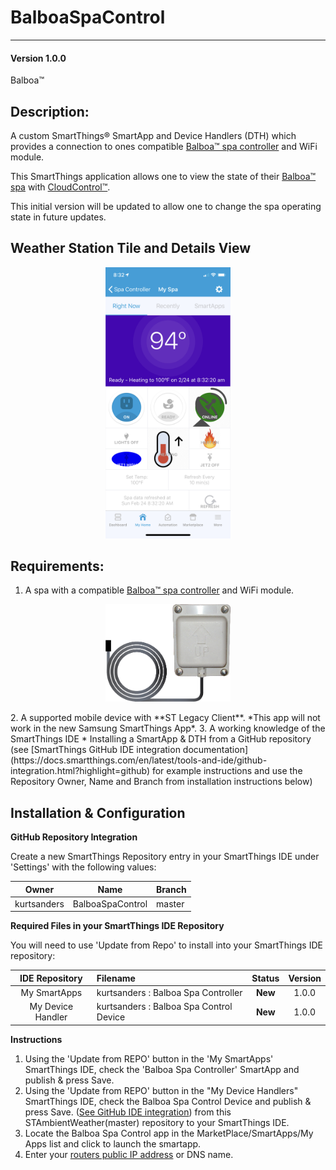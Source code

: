 # BalboaSpaControl
---

#### Version 1.0.0
Balboa™ 
## Description:

A custom SmartThings® SmartApp and Device Handlers (DTH) which provides a connection to ones compatible [Balboa™ spa controller](http://www.balboawatergroup.com/bwa) and WiFi module. 

This SmartThings application allows one to view the state of their [Balboa™ spa](http://www.balboawatergroup.com/bwa) with  [CloudControl™](https://www.bullfrogspas.com/cloudcontrol/).  

This initial version will be updated to allow one to change the spa operating state in future updates. 

## Weather Station Tile and Details View

<p align="center">
<img src="https://raw.githubusercontent.com/KurtSanders/BalboaSpaControl/master/images/screenshots/MainScreen1.jpeg" width=200>
</p>

## Requirements:

1. A spa with a compatible [Balboa™ spa controller](http://www.balboawatergroup.com/bwa) and WiFi module. 
<p align="center">
<img src="https://raw.githubusercontent.com/KurtSanders/BalboaSpaControl/master/images/pics/wifi-module.png" width=200>
</p>
2. A supported mobile device with **ST Legacy Client**. *This app will not work in the new Samsung SmartThings App*. 
3. A working knowledge of the SmartThings IDE
	* Installing a SmartApp & DTH from a GitHub repository (see [SmartThings GitHub IDE integration documentation](https://docs.smartthings.com/en/latest/tools-and-ide/github-integration.html?highlight=github) for example instructions and use the Repository Owner, Name and Branch from installation instructions below)

## Installation & Configuration

**GitHub Repository Integration**

Create a new SmartThings Repository entry in your SmartThings IDE under 'Settings' with the following values:

| Owner | Name | Branch |
|------|:-------:|--------|
| kurtsanders | BalboaSpaControl | master |

**Required Files in your SmartThings IDE Repository**

You will need to use 'Update from Repo' to install into your SmartThings IDE repository:

| IDE Repository    | Filename | Status | Version |
| :---: | :----------| :---:  | :---:  |
| My SmartApps      | kurtsanders : Balboa Spa Controller | **New**  | 1.0.0 |
| My Device Handler | kurtsanders : Balboa Spa Control Device | **New** | 1.0.0 |


**Instructions**

1. Using the 'Update from REPO' button in the 'My SmartApps' SmartThings IDE, check the 'Balboa Spa Controller' SmartApp and publish & press Save.  
2. Using the 'Update from REPO' button in the "My Device Handlers" SmartThings IDE, check the Balboa Spa Control Device and publish & press Save.  ([See GitHub IDE integration](https://docs.smartthings.com/en/latest/tools-and-ide/github-integration.html?highlight=github)) from this STAmbientWeather(master) repository to your SmartThings IDE.
3. Locate the Balboa Spa Control app in the MarketPlace/SmartApps/My Apps list and click to launch the smartapp.
4. Enter your [routers public IP address](https://www.google.com/search?q=whats+my+ip+address) or DNS name. 
